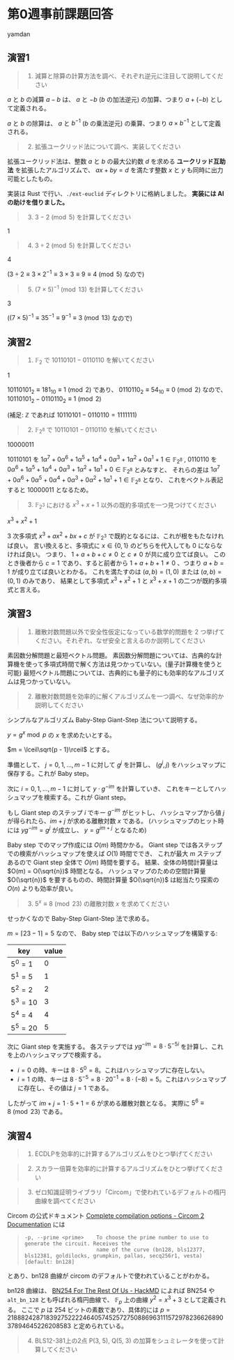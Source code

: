 # 第0週事前課題回答
yamdan

## 演習1

> 1. 減算と除算の計算方法を調べ、それぞれ逆元に注目して説明してください

$a$ と $b$ の減算 $a - b$ は、
$a$ と $-b$ ($b$ の加法逆元) の加算、つまり $a + (-b)$ として定義される。

$a$ と $b$ の除算は、
$a$ と $b^{-1}$ ($b$ の乗法逆元) の乗算、つまり $a \times b^{-1}$ として定義される。

> 2. 拡張ユークリッド法について調べ、実装してください

拡張ユークリッド法は、整数 $a$ と $b$ の最大公約数 $d$ を求める **ユークリッド互助法** を拡張したアルゴリズムで、
$a x + b y = d$ を満たす整数 $x$ と $y$ も同時に出力可能としたもの。

実装は Rust で行い、`./ext-euclid` ディレクトリに格納しました。
**実装には AI の助けを借りました。**

> 3. $3 - 2 \pmod{5}$ を計算してください

$1$

> 4. $3 \div 2 \pmod{5}$ を計算してください

$4$

($3 \div 2 \equiv 3 \times 2^{-1} \equiv 3 \times 3 \equiv 9 \equiv 4 \pmod{5}$ なので)

> 5. $(7 \times 5)^{-1} \pmod{13}$ を計算してください

$3$

($(7 \times 5)^{-1} \equiv 35^{-1} \equiv 9^{-1} \equiv 3 \pmod{13}$ なので)

## 演習2

> 1. $\mathbb{F}_2$ で $10110101 - 0110110$ を解いてください

$1$

$10110101_{2} \equiv 181_{10} \equiv 1 \pmod 2$ であり、
$0110110_{2} \equiv 54_{10} \equiv 0 \pmod 2$ なので、
$10110101_{2} - 0110110_{2} \equiv 1 \pmod 2$

(補足: $\mathbb{Z}$ であれば $10110101 - 0110110 = 1111111$)

> 2. $\mathbb{F}_{2^8}$ で $10110101 - 0110110$ を解いてください

$10000011$

$10110101$ を $1 \alpha^7 + 0 \alpha^6 + 1 \alpha^5 + 1 \alpha^4 + 0 \alpha^3 + 1 \alpha^2 + 0 \alpha^1 + 1 \in \mathbb{F}_{2^8}$ ,
$0110110$ を $0 \alpha^6 + 1 \alpha^5 + 1 \alpha^4 + 0 \alpha^3 + 1 \alpha^2 + 1 \alpha^1 + 0 \in \mathbb{F}_{2^8}$ とみなすと、
それらの差は
$1 \alpha^7 + 0 \alpha^6 + 0 \alpha^5 + 0 \alpha^4 + 0 \alpha^3 + 0 \alpha^2 + 1 \alpha^1 + 1 \in \mathbb{F}_{2^8}$ となり、
これをベクトル表記すると $10000011$ となるため。

> 3. $\mathbb{F}_{2^3}$ における $x^3 + x + 1$ 以外の既約多項式を一つ見つけてください

$x^3 + x^2 + 1$

3 次多項式 $x^3 + a x^2 + b x + c$ が $\mathbb{F}_{2^3}$ で既約となるには、これが根をもたなければ良い。
言い換えると、多項式に $x \in \{0, 1\}$ のどちらを代入しても $0$ にならなければ良い。
つまり、 $1 + a + b + c \neq 0$ と $c \neq 0$ が共に成り立てば良い。
このとき後者から $c = 1$ であり、すると前者から $1 + a + b + 1 \neq 0$ 、つまり $a + b = 1$ が成り立てば良いとわかる。
これを満たすのは $(a, b) = (1, 0)$ または $(a, b) = (0, 1)$ のみであり、
結果として多項式 $x^3 + x^2 + 1$ と $x^3 + x + 1$ の二つが既約多項式と言える。

## 演習3

> 1. 離散対数問題以外で安全性仮定になっている数学的問題を 2 つ挙げてください。それぞれ、なぜ安全と言えるのか説明してください

素因数分解問題と最短ベクトル問題。
素因数分解問題については、古典的な計算機を使って多項式時間で解く方法は見つかっていない。(量子計算機を使うと可能)
最短ベクトル問題については、古典的にも量子的にも効率的なアルゴリズムは見つかっていない。

> 2. 離散対数問題を効率的に解くアルゴリズムを一つ調べ、なぜ効率的か説明してください

シンプルなアルゴリズム Baby-Step Giant-Step 法について説明する。

$y = g^x \bmod p$ の $x$ を求めたいとする。

$m = \lceil\sqrt{p - 1}\rceil$ とする。

準備として、
$j = 0, 1, \ldots, m - 1$ に対して $g^j$ を計算し、
$(g^j, j)$ をハッシュマップに保存する。これが Baby step。

次に $i = 0, 1, \ldots, m - 1$ に対して $y \cdot g^{-i m}$ を計算していき、
これをキーとしてハッシュマップを検索する。これが Giant step。

もし Giant step のステップ $i$ でキー $g^{-i m}$ がヒットし、
ハッシュマップから値 $j$ が得られたら、$i m + j$ が求める離散対数 $x$ である。
(ハッシュマップのヒット時には $y g^{-i m} = g^j$ が成立し、
$y = g^{i m + j}$ となるため)

Baby step でのマップ作成には $O(m)$ 時間かかる。
Giant step では各ステップでの検索がハッシュマップを使えば $O(1)$ 時間ででき、
これが最大 $m$ ステップあるので Giant step 全体で $O(m)$ 時間を要する。
結果、全体の時間計算量は $O(m) = O(\sqrt{n})$ 時間となる。
ハッシュマップのための空間計算量 $O(\sqrt{n})$ を要するものの、時間計算量 $O(\sqrt{n})$ は総当たり探索の $O(n)$ よりも効率が良い。

> 3. $5^x \equiv 8 \pmod{23}$ の離散対数 $x$ を求めてください

せっかくなので Baby-Step Giant-Step 法で求める。

$m = \lceil 23 - 1 \rceil = 5$ なので、
Baby step では以下のハッシュマップを構築する:

| key        | value |
|------------|-------|
| $5^0 = 1$  |   $0$ |
| $5^1 = 5$  |   $1$ |
| $5^2 = 2$  |   $2$ |
| $5^3 = 10$ |   $3$ |
| $5^4 = 4$  |   $4$ |
| $5^5 = 20$ |   $5$ |

次に Giant step を実施する。
各ステップでは $y g^{-i m} = 8 \cdot 5^{-5i}$ を計算し、これを上のハッシュマップで検索する。

- $i = 0$ の時、キーは $8 \cdot 5^0 = 8$。これはハッシュマップに存在しない。
- $i = 1$ の時、キーは $8 \cdot 5^{-5} = 8 \cdot 20^{-1} = 8 \cdot (-8) = 5$。これはハッシュマップに存在し、その値は $j = 1$ である。

したがって $i m + j = 1 \cdot 5 + 1 = 6$ が求める離散対数となる。
実際に $5^6 \equiv 8 \pmod{23}$ である。

## 演習4

> 1. ECDLPを効率的に計算するアルゴリズムをひとつ挙げてください

> 2. スカラー倍算を効率的に計算するアルゴリズムをひとつ挙げてください

> 3. ゼロ知識証明ライブラリ「Circom」で使われているデフォルトの楕円曲線を調べてください

Circom の公式ドキュメント
[Complete compilation options - Circom 2 Documentation](https://docs.circom.io/getting-started/compilation-options/) には

>     -p, --prime <prime>    To choose the prime number to use to generate the circuit. Receives the
>                            name of the curve (bn128, bls12377, bls12381, goldilocks, grumpkin, pallas, secq256r1, vesta) [default: bn128]

とあり、bn128 曲線が circom のデフォルトで使われていることがわかる。

bn128 曲線は、
[BN254 For The Rest Of Us - HackMD](https://hackmd.io/@jpw/bn254) によれば
BN254 や `alt_bn_128` とも呼ばれる楕円曲線で、
$\mathbb{F}_p$ 上の曲線 $y^2 = x^3 + 3$ として定義される。
ここで $p$ は 254 ビットの素数であり、具体的には
$p = 21888242871839275222246405745257275088696311157297823662689037894645226208583$
と定められている。

> 4. BLS12-381上の2点 P(3, 5), Q(5, 3) の加算をシュミレータを使って計算してください
